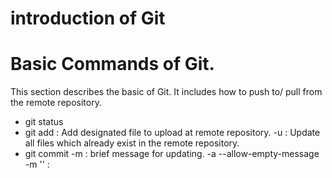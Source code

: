 # introduction of Git

# Basic Commands of Git.
This section describes the basic of Git. It includes how to push to/ pull from the remote repository.
* git status
* git add <Filename>
  <filename> : Add designated file to upload at remote repository.
  -u : Update all files which already exist in the remote repository.
* git commit -m <Message>
  <Message> : brief message for updating.
  -a --allow-empty-message -m '' : 
